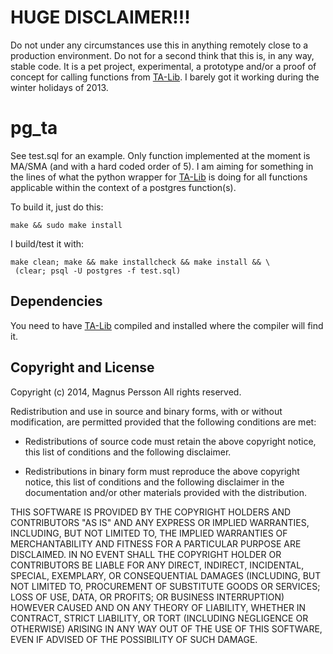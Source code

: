HUGE DISCLAIMER!!!
==================
Do not under any circumstances use this in anything remotely close to a
production environment. Do not for a second think that this is, in any
way, stable code. It is a pet project, experimental, a prototype and/or
a proof of concept for calling functions from 
[TA-Lib](http://ta-lib.org/). I barely got it working during the winter
holidays of 2013.


pg_ta
=====
See test.sql for an example. Only function implemented at the moment is
MA/SMA (and with a hard coded order of 5).
I am aiming for something in the lines of what the python wrapper for
[TA-Lib](http://ta-lib.org/) is doing for all functions applicable
within the context of a postgres function(s).

To build it, just do this:

    make && sudo make install

I build/test it with:
    
    make clean; make && make installcheck && make install && \
     (clear; psql -U postgres -f test.sql)
 
 
Dependencies
------------
You need to have [TA-Lib](http://ta-lib.org/) compiled and installed
where the compiler will find it.


Copyright and License
---------------------

Copyright (c) 2014, Magnus Persson
All rights reserved.

Redistribution and use in source and binary forms, with or without
modification, are permitted provided that the following conditions are met:

* Redistributions of source code must retain the above copyright notice, this
  list of conditions and the following disclaimer.

* Redistributions in binary form must reproduce the above copyright notice,
  this list of conditions and the following disclaimer in the documentation
  and/or other materials provided with the distribution.

THIS SOFTWARE IS PROVIDED BY THE COPYRIGHT HOLDERS AND CONTRIBUTORS "AS IS"
AND ANY EXPRESS OR IMPLIED WARRANTIES, INCLUDING, BUT NOT LIMITED TO, THE
IMPLIED WARRANTIES OF MERCHANTABILITY AND FITNESS FOR A PARTICULAR PURPOSE ARE
DISCLAIMED. IN NO EVENT SHALL THE COPYRIGHT HOLDER OR CONTRIBUTORS BE LIABLE
FOR ANY DIRECT, INDIRECT, INCIDENTAL, SPECIAL, EXEMPLARY, OR CONSEQUENTIAL
DAMAGES (INCLUDING, BUT NOT LIMITED TO, PROCUREMENT OF SUBSTITUTE GOODS OR
SERVICES; LOSS OF USE, DATA, OR PROFITS; OR BUSINESS INTERRUPTION) HOWEVER
CAUSED AND ON ANY THEORY OF LIABILITY, WHETHER IN CONTRACT, STRICT LIABILITY,
OR TORT (INCLUDING NEGLIGENCE OR OTHERWISE) ARISING IN ANY WAY OUT OF THE USE
OF THIS SOFTWARE, EVEN IF ADVISED OF THE POSSIBILITY OF SUCH DAMAGE.